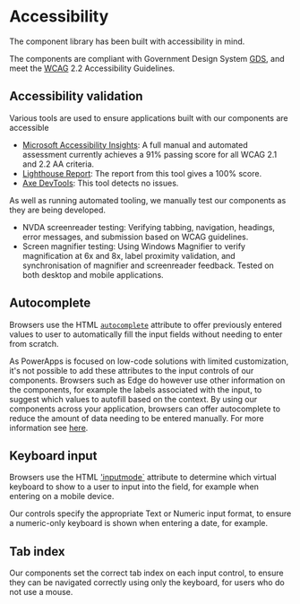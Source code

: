 # Accessibility

The component library has been built with accessibility in mind.

The components are compliant with Government Design System [GDS](https://design-system.service.gov.uk/patterns/), and meet the [WCAG](https://www.w3.org/TR/WCAG22/) 2.2 Accessibility Guidelines.

## Accessibility validation

Various tools are used to ensure applications built with our components are accessible

-	[Microsoft Accessibility Insights](https://accessibilityinsights.io/): A full manual and automated assessment currently achieves a 91% passing score for all WCAG 2.1 and 2.2 AA criteria.
-	[Lighthouse Report](https://developer.chrome.com/docs/lighthouse/overview): The report from this tool gives a 100% score.
-	[Axe DevTools](https://www.deque.com/axe/devtools/): This tool detects no issues.

As well as running automated tooling, we manually test our components as they are being developed.

-	NVDA screenreader testing: Verifying tabbing, navigation, headings, error messages, and submission based on WCAG guidelines.
- Screen magnifier testing: Using Windows Magnifier to verify magnification at 6x and 8x, label proximity validation, and synchronisation of magnifier and screenreader feedback. Tested on both desktop and mobile applications.

## Autocomplete

Browsers use the HTML [`autocomplete`](https://developer.mozilla.org/en-US/docs/Web/HTML/Attributes/autocomplete) attribute to offer previously entered values to user to automatically fill the input fields without needing to enter from scratch.

As PowerApps is focused on low-code solutions with limited customization, it's not possible to add these attributes to the input controls of our components. Browsers such as Edge do however use other information on the components, for example the labels associated with the input, to suggest which values to autofill based on the context. By using our components across your application, browsers can offer autocomplete to reduce the amount of data needing to be entered manually. For more information see [here](https://web.dev/learn/forms/auto).

## Keyboard input

Browsers use the HTML ['inputmode`](https://developer.mozilla.org/en-US/docs/Web/HTML/Global_attributes/inputmode) attribute to determine which virtual keyboard to show to a user to input into the field, for example when entering on a mobile device.

Our controls specify the appropriate Text or Numeric input format, to ensure a numeric-only keyboard is shown when entering a date, for example.

## Tab index

Our components set the correct tab index on each input control, to ensure they can be navigated correctly using only the keyboard, for users who do not use a mouse.
